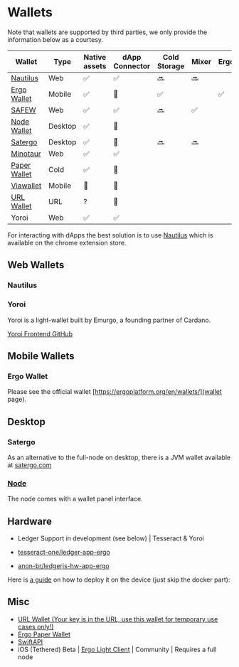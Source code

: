 # Wallets

Note that wallets are supported by third parties, we only provide the information below as a courtesy.

| Wallet                                                                                                 | Type    | Native assets | dApp Connector | Cold Storage | Mixer | ErgoPay |
|--------------------------------------------------------------------------------------------------------|---------|---------------|----------------|--------------|-------|---------|
| [Nautilus](https://chrome.google.com/webstore/detail/nautilus-wallet/gjlmehlldlphhljhpnlddaodbjjcchai) | Web     | ✅             | ✅              | 🔜            | 🔜     |         |
| [Ergo Wallet](https://ergoplatform.org/en/mobile_wallets/)                                             | Mobile  | ✅             | 🚫              | ✅            |       | ✅       |
| [SAFEW](https://github.com/ThierryM1212/SAFEW/releases)                                                | Web     | ✅             | ✅              | 🔜            | ✅     |         |
| [Node Wallet](https://docs.ergoplatform.com/node/platforms/)                                           | Desktop | ✅             | 🚫              |              |       |         |
| [Satergo](https://www.satergo.com)                                                                     | Desktop | ✅             | 🚫              | 🔜            | 🔜     |         |
| [Minotaur](https://github.com/minotaur-ergo/minotaur-wallet)                                           | Web     | ✅             | ✅              |              |       |         |
| [Paper Wallet](https://anon-br.github.io/ergo-paper-wallet/)                                           | Cold    | ✅             | 🚫              |              |       |         |
| [Viawallet](https://apps.apple.com/us/app/viawallet-multi-chain-wallet/id1462031389)                   | Mobile  | 🚫             | 🚫              |              |       |         |
| [URL Wallet](https://erg.urlwallet.org/)                                                               | URL     | ?             | 🚫              |              |       |         |
| Yoroi                                                                                                  | Web     | ✅             | ✅              |              |       |         |


For interacting with dApps the best solution is to use [Nautilus](https://github.com/capt-nemo429/nautilus-wallet) which is available on the chrome extension store.

## Web Wallets

### Nautilus

### Yoroi

Yoroi is a light-wallet built by Emurgo, a founding partner of Cardano. 

[Yoroi Frontend GitHub](https://github.com/Emurgo/yoroi-frontend)


## Mobile Wallets

### Ergo Wallet

Please see the official wallet [https://ergoplatform.org/en/wallets/](wallet page). 

## Desktop

### Satergo

As an alternative to the full-node on desktop, there is a JVM wallet available at [satergo.com](https://www.satergo.com)

### [Node](/node)

The node comes with a wallet panel interface. 


## Hardware

- Ledger Support in development (see below)  | Tesseract & Yoroi

- [tesseract-one/ledger-app-ergo](https://github.com/tesseract-one/ledger-app-ergo)
- [anon-br/ledgerjs-hw-app-ergo](https://github.com/anon-br/ledgerjs-hw-app-ergo)

Here is [a guide](https://putukusuma.medium.com/build-an-app-for-ledger-nano-s-on-macbook-and-docker-46be51701206) on how to deploy it on the device (just skip the docker part): 

## Misc

- [URL Wallet (Your key is in the URL, use this wallet for temporary use cases only!)](https://erg.urlwallet.org/)
- [Ergo Paper Wallet](https://anon-br.github.io/ergo-paper-wallet/)
- [SwiftAPI](https://github.com/ergoplatform/sigma-rust/blob/31aa0922d03f632d22fdc348b2604d23ed296586/bindings/ergo-wallet-ios/Sources/ErgoWallet/ErgoWallet.swift)
- iOS (Tethered) Beta | [Ergo Light Client](https://github.com/bjenkinsgit/ErgoIOSLiteClient.git) | Community | Requires a full node
